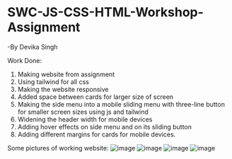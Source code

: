 # SWC-JS-CSS-HTML-Workshop-Assignment
-By Devika Singh

Work Done:
1. Making website from assignment
2. Using tailwind for all css
3. Making the website responsive
4. Added space between cards for larger size of screen
5. Making the side menu into a mobile sliding menu with three-line button for smaller screen sizes using js and tailwind
6. Widening the header width for mobile devices
7. Adding hover effects on side menu and on its sliding button
8. Adding different margins for cards for mobile devices.

Some pictures of working website:
![image](https://user-images.githubusercontent.com/95178561/177647989-8f1f9250-8c9d-44ec-91b6-ac08f82e21d6.png)
![image](https://user-images.githubusercontent.com/95178561/177648058-f6fda498-7531-4801-81f7-ad0777a50a95.png)
![image](https://user-images.githubusercontent.com/95178561/177648102-b20a90d7-5951-455a-bbd4-f187947b1948.png)
![image](https://user-images.githubusercontent.com/95178561/177648154-d5f0534c-decb-4b43-8b65-c4d2f51aec98.png)




